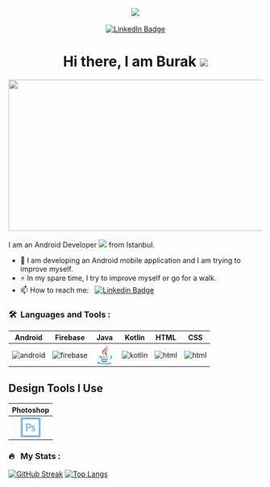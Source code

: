 
<p align="center"><img src="[https://giphy.com/embed/HscDLzkO8EOTmgkhQP](https://media3.giphy.com/media/HscDLzkO8EOTmgkhQP/giphy.gif?cid=ecf05e47lu1ouo0ay957b05ggzuo4io47cqf3b3gagcabpc3&rid=giphy.gif&ct=g)" width="100"/></p>
<p align="center">
<a href="https://www.linkedin.com/in/burakkodaloglu"><img src="https://img.shields.io/badge/LinkedIn-blue?style=for-the-badge&logo=linkedin&logoColor=white" alt="LinkedIn Badge"></a>
</p>

<h1 align="center">Hi there, I am Burak <img src="https://media.giphy.com/media/hvRJCLFzcasrR4ia7z/giphy.gif" width="40"></h1>

<p align="center"><img src="https://media.giphy.com/media/dWesBcTLavkZuG35MI/giphy.gif" width="600" height="300"  /></p>


I am an Android Developer <img src="https://media.giphy.com/media/WUlplcMpOCEmTGBtBW/giphy.gif" width="30"> from Istanbul.

- 🔭 I am developing an Android mobile application and I am trying to improve myself.
- ⚡ In my spare time, I try to improve myself or go for a walk.
- 📫 How to reach me: &nbsp; [![Linkedin Badge](https://img.shields.io/badge/-BK-blue?style=flat&logo=Linkedin&logoColor=white)](https://www.linkedin.com/in/burakkodaloglu)


### 🛠 &nbsp;Languages and Tools :

| Android | Firebase | Java | Kotlin | HTML | CSS |
| :-: | :-: | :-: | :-: | :-: | :-: |
<img align="center" src="https://developer.android.com/images/logos/android.svg" alt="android" width="40" height="40"/>|<img align="center" src="https://www.vectorlogo.zone/logos/firebase/firebase-icon.svg" alt="firebase" width="40" height="40"/>|<img align="center" src="https://raw.githubusercontent.com/devicons/devicon/master/icons/java/java-original.svg" alt="java" width="40" height="40"/>|<img align="center" src="https://www.vectorlogo.zone/logos/kotlinlang/kotlinlang-icon.svg" alt="kotlin" width="40" height="40"/>|<img align="center" src="https://www.vectorlogo.zone/logos/w3_html5/w3_html5-ar21.svg" alt="html" width="60" height="40"/>|<img align="center" src="https://www.vectorlogo.zone/logos/w3_css/w3_css-ar21.svg" alt="html" width="60" height="40"/>

<h2 align="left">Design Tools I Use</h2>

| Photoshop |
| :-: |
|<img align="center" src="https://raw.githubusercontent.com/devicons/devicon/master/icons/photoshop/photoshop-line.svg" alt="photoshop" width="40" height="40"/>|

### 🔥 &nbsp; My Stats :
[![GitHub Streak](http://github-readme-streak-stats.herokuapp.com?user=burakodaloglu&theme=dark&background=000000)](https://git.io/streak-stats) 
[![Top Langs](https://github-readme-stats.vercel.app/api/top-langs/?username=burakodaloglu&layout=compact&theme=vision-friendly-dark)](https://github.com/anuraghazra/github-readme-stats)


